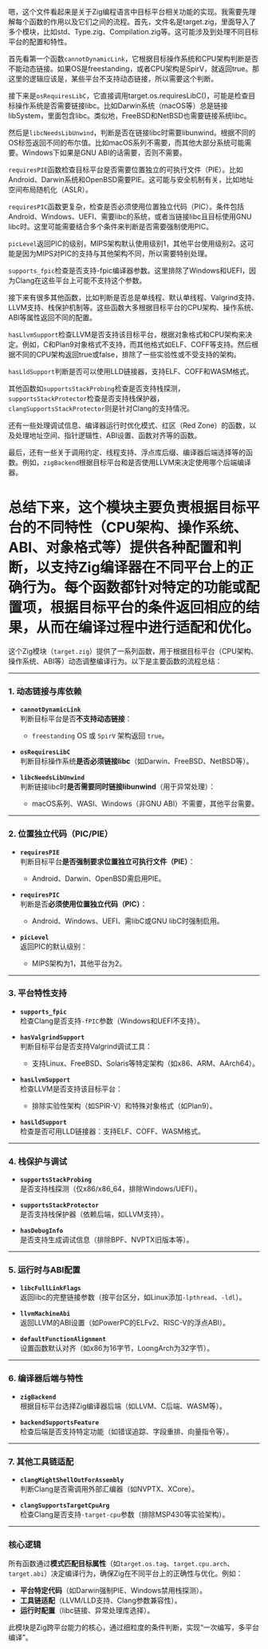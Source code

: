 嗯，这个文件看起来是关于Zig编程语言中目标平台相关功能的实现。我需要先理解每个函数的作用以及它们之间的流程。首先，文件名是target.zig，里面导入了多个模块，比如std、Type.zig、Compilation.zig等。这可能涉及到处理不同目标平台的配置和特性。

首先看第一个函数`cannotDynamicLink`，它根据目标操作系统和CPU架构判断是否不能动态链接。如果OS是freestanding，或者CPU架构是SpirV，就返回true。那这里的逻辑应该是，某些平台不支持动态链接，所以需要这个判断。

接下来是`osRequiresLibC`，它直接调用target.os.requiresLibC()，可能是检查目标操作系统是否需要链接libc。比如Darwin系统（macOS等）总是链接libSystem，里面包含libc。类似地，FreeBSD和NetBSD也需要链接系统libc。

然后是`libcNeedsLibUnwind`，判断是否在链接libc时需要libunwind。根据不同的OS标签返回不同的布尔值。比如macOS系列不需要，而其他大部分系统可能需要。Windows下如果是GNU ABI的话需要，否则不需要。

`requiresPIE`函数检查目标平台是否需要位置独立的可执行文件（PIE）。比如Android、Darwin系统和OpenBSD需要PIE。这可能与安全机制有关，比如地址空间布局随机化（ASLR）。

`requiresPIC`函数更复杂，检查是否必须使用位置独立代码（PIC）。条件包括Android、Windows、UEFI、需要libc的系统，或者当链接libc且目标使用GNU libc时。这里可能需要结合多个条件来判断是否需要强制使用PIC。

`picLevel`返回PIC的级别，MIPS架构默认使用级别1，其他平台使用级别2。这可能是因为MIPS对PIC的支持与其他架构不同，所以需要特别处理。

`supports_fpic`检查是否支持-fpic编译器参数。这里排除了Windows和UEFI，因为Clang在这些平台上可能不支持这个参数。

接下来有很多其他函数，比如判断是否总是单线程、默认单线程、Valgrind支持、LLVM支持、栈保护机制等。这些函数大多根据目标平台的CPU架构、操作系统、ABI等属性返回不同的配置。

`hasLlvmSupport`检查LLVM是否支持该目标平台，根据对象格式和CPU架构来决定。例如，C和Plan9对象格式不支持，而其他格式如ELF、COFF等支持。然后根据不同的CPU架构返回true或false，排除了一些实验性或不受支持的架构。

`hasLldSupport`判断是否可以使用LLD链接器，支持ELF、COFF和WASM格式。

其他函数如`supportsStackProbing`检查是否支持栈探测，`supportsStackProtector`检查是否支持栈保护器，`clangSupportsStackProtector`则是针对Clang的支持情况。

还有一些处理调试信息、编译器运行时优化模式、红区（Red Zone）的函数，以及处理地址空间、指针逻辑性、ABI设置、函数对齐等的函数。

最后，还有一些关于调用约定、线程支持、浮点库后缀、编译器后端选择等的函数。例如，`zigBackend`根据目标平台和是否使用LLVM来决定使用哪个后端编译器。

总结下来，这个模块主要负责根据目标平台的不同特性（CPU架构、操作系统、ABI、对象格式等）提供各种配置和判断，以支持Zig编译器在不同平台上的正确行为。每个函数都针对特定的功能或配置项，根据目标平台的条件返回相应的结果，从而在编译过程中进行适配和优化。
================================================
这个Zig模块（`target.zig`）提供了一系列函数，用于根据目标平台（CPU架构、操作系统、ABI等）动态调整编译行为。以下是主要函数的流程总结：

---

### **1. 动态链接与库依赖**
- **`cannotDynamicLink`**  
  判断目标平台是否**不支持动态链接**：  
  - `freestanding` OS 或 `SpirV` 架构返回 `true`。

- **`osRequiresLibC`**  
  判断目标操作系统**是否必须链接libc**（如Darwin、FreeBSD、NetBSD等）。

- **`libcNeedsLibUnwind`**  
  判断链接libc时**是否需要同时链接libunwind**（用于异常处理）：  
  - macOS系列、WASI、Windows（非GNU ABI）不需要，其他平台需要。

---

### **2. 位置独立代码（PIC/PIE）**
- **`requiresPIE`**  
  判断目标平台**是否强制要求位置独立可执行文件（PIE）**：  
  - Android、Darwin、OpenBSD需启用PIE。

- **`requiresPIC`**  
  判断是否**必须使用位置独立代码（PIC）**：  
  - Android、Windows、UEFI、需libC或GNU libC时强制启用。

- **`picLevel`**  
  返回PIC的默认级别：  
  - MIPS架构为1，其他平台为2。

---

### **3. 平台特性支持**
- **`supports_fpic`**  
  检查Clang是否支持`-fPIC`参数（Windows和UEFI不支持）。

- **`hasValgrindSupport`**  
  判断目标平台是否支持Valgrind调试工具：  
  - 支持Linux、FreeBSD、Solaris等特定架构（如x86、ARM、AArch64）。

- **`hasLlvmSupport`**  
  检查LLVM是否支持该目标平台：  
  - 排除实验性架构（如SPIR-V）和特殊对象格式（如Plan9）。

- **`hasLldSupport`**  
  检查是否可用LLD链接器：支持ELF、COFF、WASM格式。

---

### **4. 栈保护与调试**
- **`supportsStackProbing`**  
  是否支持栈探测（仅x86/x86_64，排除Windows/UEFI）。

- **`supportsStackProtector`**  
  是否支持栈保护器（依赖后端，如LLVM支持）。

- **`hasDebugInfo`**  
  是否支持生成调试信息（排除BPF、NVPTX旧版本等）。

---

### **5. 运行时与ABI配置**
- **`libcFullLinkFlags`**  
  返回libc的完整链接参数（按平台区分，如Linux添加`-lpthread`、`-ldl`）。

- **`llvmMachineAbi`**  
  返回LLVM的ABI设置（如PowerPC的ELFv2、RISC-V的浮点ABI）。

- **`defaultFunctionAlignment`**  
  设置函数默认对齐（如x86为16字节，LoongArch为32字节）。

---

### **6. 编译器后端与特性**
- **`zigBackend`**  
  根据目标平台选择Zig编译器后端（如LLVM、C后端、WASM等）。

- **`backendSupportsFeature`**  
  检查后端是否支持特定功能（如错误追踪、字段重排、向量指令等）。

---

### **7. 其他工具链适配**
- **`clangMightShellOutForAssembly`**  
  判断Clang是否需调用外部汇编器（如NVPTX、XCore）。

- **`clangSupportsTargetCpuArg`**  
  检查Clang是否支持`-target-cpu`参数（排除MSP430等实验架构）。

---

### **核心逻辑**
所有函数通过**模式匹配目标属性**（如`target.os.tag`、`target.cpu.arch`、`target.abi`）决定编译行为，确保Zig在不同平台上的正确性与优化。例如：
- **平台特定代码**（如Darwin强制PIE、Windows禁用栈探测）。
- **工具链适配**（LLVM/LLD支持、Clang参数兼容性）。
- **运行时配置**（libc链接、异常处理库选择）。

此模块是Zig跨平台能力的核心，通过细粒度的条件判断，实现“一次编写，多平台编译”。